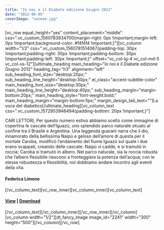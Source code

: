 ```yaml
---
title: "Io noi e il Diabete edizione Giugno 2012"
date: "2012-06-05"
coverImage: "voceee.jpg"
---
```


\[vc\_row equal\_height="yes" content\_placement="middle" css=".vc\_custom\_1560783934700{margin-right: 0px !important;margin-left: 0px !important;background-color: #f4f4f4 !important;}"\]\[vc\_column width="1/2" css=".vc\_custom\_1560781514067{padding-top: 30px !important;padding-right: 30px !important;padding-bottom: 30px !important;padding-left: 30px !important;}" offset="vc\_col-lg-4 vc\_col-md-5 vc\_col-xs-12"\]\[ultimate\_heading main\_heading="Io noi e il Diabete edizione Giugno 2012" heading\_tag="h3" alignment="left" sub\_heading\_font\_size="desktop:20px;" sub\_heading\_line\_height="desktop:30px;" el\_class="accent-subtitle-color" main\_heading\_font\_size="desktop:30px;" main\_heading\_line\_height="desktop:40px;" sub\_heading\_margin="margin-bottom:20px;" main\_heading\_style="font-weight:bold;" main\_heading\_margin="margin-bottom:5px;" margin\_design\_tab\_text=""\]La voce del diabetico\[/ultimate\_heading\]\[vc\_column\_text css=".vc\_custom\_1572953946494{padding-bottom: 20px !important;}"\]

CARI LETTORI, Per questo numero estivo abbiamo scelto come immagine di copertina le cascate dell’Iguazù, uno splendido parco naturale situato al confine tra il Brasile e Argentina. Una leggenda guaranì narra che il dio, innamorato della bellissima Naipù e geloso dell’amore di questa per il mortale Caroba, modificò l’andamento del fiume Iguazù sul quale i due erano scappati, creando delle cascate. Naipù vi cadde, e si tramutò in roccia; Caroba si tramutò in albero. Nel parco naturale, sia la roccia robusta che l’albero flessibile riescono a fronteggiare la potenza dell’acqua; con le stesse robustezza e flessibilità, noi dobbiamo andare incontro agli eventi della vita.

#### Federica Limone

\[/vc\_column\_text\]\[vc\_row\_inner\]\[vc\_column\_inner\]\[vc\_column\_text\]

#### [View](http://198.211.122.197/diabetwp/wordpress/wp-content/uploads/2019/11/la-voce-giugno-2012.pdf") | [Download](http://198.211.122.197/diabetwp/wordpress/wp-content/uploads/2019/11/la-voce-giugno-2012.pdf)

\[/vc\_column\_text\]\[/vc\_column\_inner\]\[/vc\_row\_inner\]\[/vc\_column\]\[vc\_column width="1/2"\]\[dt\_fancy\_image image\_id="2241" width="300" height="500"\]\[/vc\_column\]\[/vc\_row\]
